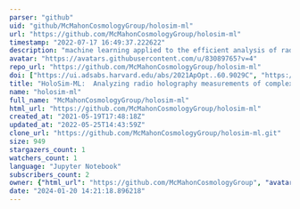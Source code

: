 ```yaml
---
parser: "github"
uid: "github/McMahonCosmologyGroup/holosim-ml"
url: "https://github.com/McMahonCosmologyGroup/holosim-ml"
timestamp: "2022-07-17 16:49:37.222622"
description: "machine learning applied to the efficient analysis of radio holography measurements of complex optical systems"
avatar: "https://avatars.githubusercontent.com/u/83089765?v=4"
repo_url: "https://github.com/McMahonCosmologyGroup/holosim-ml"
doi: ["https://ui.adsabs.harvard.edu/abs/2021ApOpt..60.9029C", "https://ui.adsabs.harvard.edu/abs/2021ascl.soft12026C/abstract"]
title: "HoloSim-ML:  Analyzing radio holography measurements of complex optical systems"
name: "holosim-ml"
full_name: "McMahonCosmologyGroup/holosim-ml"
html_url: "https://github.com/McMahonCosmologyGroup/holosim-ml"
created_at: "2021-05-19T17:48:18Z"
updated_at: "2022-05-25T14:43:59Z"
clone_url: "https://github.com/McMahonCosmologyGroup/holosim-ml.git"
size: 949
stargazers_count: 1
watchers_count: 1
language: "Jupyter Notebook"
subscribers_count: 2
owner: {"html_url": "https://github.com/McMahonCosmologyGroup", "avatar_url": "https://avatars.githubusercontent.com/u/83089765?v=4", "login": "McMahonCosmologyGroup", "type": "Organization"}
date: "2024-01-20 14:21:18.896218"
---
```

